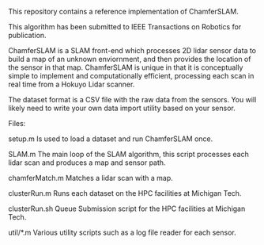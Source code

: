 
This repository contains a reference implementation of ChamferSLAM. 

This algorithm has been submitted to IEEE Transactions on Robotics for 
publication.

ChamferSLAM is a SLAM front-end which processes 2D lidar sensor data to 
build a map of an unknown enviornment, and then provides the location of the
sensor in that map. ChamferSLAM is unique in that it is conceptually simple
to implement and computationally efficient, processing each scan in real 
time from a Hokuyo Lidar scanner.

The dataset format is a CSV file with the raw data from the sensors. You 
will likely need to write your own data import utility based on your sensor.


Files:

setup.m 
    Is used to load a dataset and run ChamferSLAM once.

SLAM.m 
    The main loop of the SLAM algorithm, this script processes each lidar
    scan and produces a map and sensor path.

chamferMatch.m
    Matches a lidar scan with a map.

clusterRun.m
    Runs each dataset on the HPC facilities at Michigan Tech.

clusterRun.sh
    Queue Submission script for the HPC facilities at Michigan Tech.

util/*.m 
    Various utility scripts such as a log file reader for each sensor.




